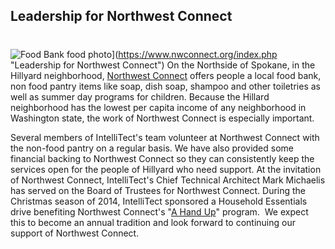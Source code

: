 ## Leadership for Northwest Connect
#
![Food Bank food photo](https://intellitect.com/wp-content/uploads/2013/02/Food-Bank-food-photo.jpg "Northwest Connect Food Bank")](https://www.nwconnect.org/index.php "Leadership for Northwest Connect")
On the Northside of Spokane, in the Hillyard neighborhood, [Northwest Connect](https://www.nwconnect.org/ "Northwest Connect") offers people a local food bank, non food pantry items like soap, dish soap, shampoo and other toiletries as well as summer day programs for children. Because the Hillard neighborhood has the lowest per capita income of any neighborhood in Washington state, the work of Northwest Connect is especially important.

Several members of IntelliTect's team volunteer at Northwest Connect with the non-food pantry on a regular basis. We have also provided some financial backing to Northwest Connect so they can consistently keep the services open for the people of Hillyard who need support. At the invitation of Northwest Connect, IntelliTect's Chief Technical Architect Mark Michaelis has served on the Board of Trustees for Northwest Connect. During the Christmas season of 2014, IntelliTect sponsored a Household Essentials drive benefiting Northwest Connect's "[A Hand Up](https://www.nwconnect.org/ "Northwest Connect")" program.  We expect this to become an annual tradition and look forward to continuing our support of Northwest Connect.
